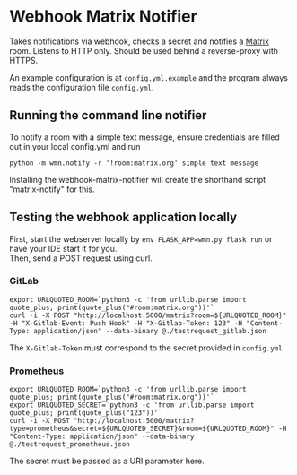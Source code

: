 # Webhook Matrix Notifier

Takes notifications via webhook, checks a secret and notifies a [Matrix](https://matrix.org) room.
Listens to HTTP only. Should be used behind a reverse-proxy with HTTPS.

An example configuration is at `config.yml.example` and the program always reads the configuration file `config.yml`.


## Running the command line notifier

To notify a room with a simple text message, ensure credentials are filled out in your local config.yml and run

```
python -m wmn.notify -r '!room:matrix.org' simple text message
```

Installing the webhook-matrix-notifier will create the shorthand script "matrix-notify" for this.


## Testing the webhook application locally

First, start the webserver locally by `env FLASK_APP=wmn.py flask run` or have your IDE start it for you. \
Then, send a POST request using curl.

### GitLab

```
export URLQUOTED_ROOM=`python3 -c 'from urllib.parse import quote_plus; print(quote_plus("#room:matrix.org"))'`
curl -i -X POST "http://localhost:5000/matrix?room=${URLQUOTED_ROOM}" -H "X-Gitlab-Event: Push Hook" -H "X-Gitlab-Token: 123" -H "Content-Type: application/json" --data-binary @./testrequest_gitlab.json
```

The `X-Gitlab-Token` must correspond to the secret provided in `config.yml`

### Prometheus

```
export URLQUOTED_ROOM=`python3 -c 'from urllib.parse import quote_plus; print(quote_plus("#room:matrix.org"))'`
export URLQUOTED_SECRET=`python3 -c 'from urllib.parse import quote_plus; print(quote_plus("123"))'`
curl -i -X POST "http://localhost:5000/matrix?type=prometheus&secret=${URLQUOTED_SECRET}&room=${URLQUOTED_ROOM}" -H "Content-Type: application/json" --data-binary @./testrequest_prometheus.json
```

The secret must be passed as a URI parameter here.
